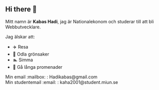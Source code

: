 ## Hi there 👋

Mitt namn är **Kabas Hadi**, jag är Nationalekonom och studerar till att bli Webbutvecklare.

<p>Jag älskar att:</p>

* :airplane: Resa
* :seedling: Odla grönsaker
* :swimmer: Simma
* :walking: Gå långa promenader

<p>Min email :mailbox: : Hadikabas@gmail.com <br>
Min studentemail :email: : kaha2001@student.miun.se</p>




<!--
**KSHadi/KSHadi** is a ✨ _special_ ✨ repository because its `README.md` (this file) appears on your GitHub profile.

Here are some ideas to get you started:

- 🔭 I’m currently working on ...
- 🌱 I’m currently learning ...
- 👯 I’m looking to collaborate on ...
- 🤔 I’m looking for help with ...
- 💬 Ask me about ...
- 📫 How to reach me: ...
- 😄 Pronouns: ...
- ⚡ Fun fact: ...
-->
